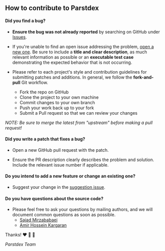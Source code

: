 ## How to contribute to Parstdex

#### **Did you find a bug?**

* **Ensure the bug was not already reported** by searching on GitHub under [Issues](https://github.com/kargaranamir/parstdex/issues).

* If you're unable to find an open issue addressing the problem, [open a new one](https://github.com/kargaranamir/parstdex/issues/new). 
Be sure to include a **title and clear description**, as much relevant information as possible or an **executable test case** demonstrating the 
expected behavior that is not occurring.

* Please refer to each project's style and contribution guidelines for submitting patches and additions. In general, we follow the **fork-and-pull** Git workflow.

  - Fork the repo on GitHub
  - Clone the project to your own machine
  - Commit changes to your own branch
  - Push your work back up to your fork
  - Submit a Pull request so that we can review your changes

_NOTE: Be sure to merge the latest from "upstream" before making a pull request!_

#### **Did you write a patch that fixes a bug?**

* Open a new GitHub pull request with the patch.

* Ensure the PR description clearly describes the problem and solution. Include the relevant issue number if applicable.


#### **Do you intend to add a new feature or change an existing one?**

* Suggest your change in the [suggestion issue](https://github.com/kargaranamir/parstdex/issues/8).

#### **Do you have questions about the source code?**

* Please feel free to ask your questions by mailing authors, and we will document common questions as soon as possible.
  - [Sajad Mirzababaei](mailto:ss.mirzababaei@gmail.com?subject=[Parstdex-Question])
  - [Amir Hossein Kargaran](mailto:kargaranamir@gmail.com?subject=[Parstdex-Question])


Thanks! :heart: 🌻 🌸

_Parstdex Team_
